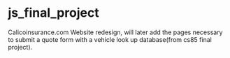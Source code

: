 # js_final_project

Calicoinsurance.com Website redesign, will later add the pages necessary to submit a quote form with a vehicle look up database(from cs85 final project).
